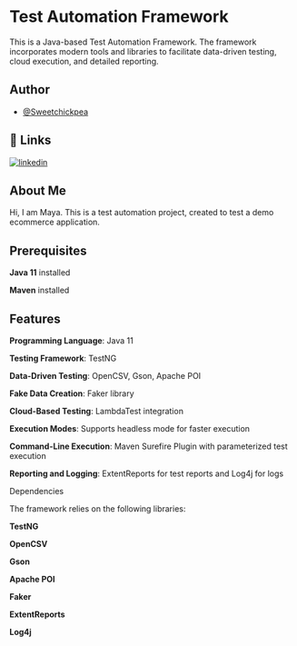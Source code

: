 
# Test Automation Framework

This is  a Java-based Test Automation Framework. The framework incorporates modern tools and libraries to facilitate data-driven testing, cloud execution, and detailed reporting.


## Author

- [@Sweetchickpea](https://github.com/Sweetchickpea)


## 🔗 Links

[![linkedin](https://img.shields.io/badge/linkedin-0A66C2?style=for-the-badge&logo=linkedin&logoColor=white)](https://www.linkedin.com/in/demo)

## About Me

Hi, I am Maya. This is a test automation project, created to test a demo ecommerce application.
## Prerequisites

**Java 11** installed

**Maven** installed



## Features

**Programming Language**: Java 11

**Testing Framework**: TestNG

**Data-Driven Testing**: OpenCSV, Gson, Apache POI

**Fake Data Creation**: Faker library

**Cloud-Based Testing**: LambdaTest integration

**Execution Modes**: Supports headless mode for faster execution

**Command-Line Execution**: Maven Surefire Plugin with parameterized test execution

**Reporting and Logging**: ExtentReports for test reports and Log4j for logs


Dependencies

The framework relies on the following libraries:

**TestNG**

**OpenCSV**

**Gson**

**Apache POI**

**Faker**

**ExtentReports**

**Log4j**
